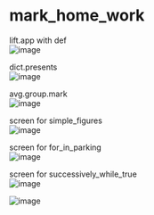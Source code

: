 # mark_home_work

lift.app with def</br>
![image](https://user-images.githubusercontent.com/63554654/213567890-56678fda-8161-4aca-af05-dbeb2915e533.png)</br>

dict.presents </br>
![image](https://user-images.githubusercontent.com/63554654/208859085-d395e3c2-33dd-4cfb-8bda-a58fa09b4221.png)</br>

avg.group.mark</br>
![image](https://user-images.githubusercontent.com/63554654/208387619-14bd129f-3852-43a2-8d1a-928c53086db2.png)</br>


screen for simple_figures </br>
![image](https://user-images.githubusercontent.com/63554654/203239022-e6324760-2b93-482b-bce2-23ca375be7e6.png)</br>


screen for for_in_parking </br>
![image](https://user-images.githubusercontent.com/63554654/201582846-5371504c-c9f2-4374-b569-6151add9d666.png) </br>

screen for successively_while_true </br>
![image](https://user-images.githubusercontent.com/63554654/201533258-612f6baa-2209-46a8-bb34-8a9331186336.png)

![image](https://user-images.githubusercontent.com/63554654/200918040-b5a4ba21-df26-40e7-af73-ad3c85f186f7.png)

